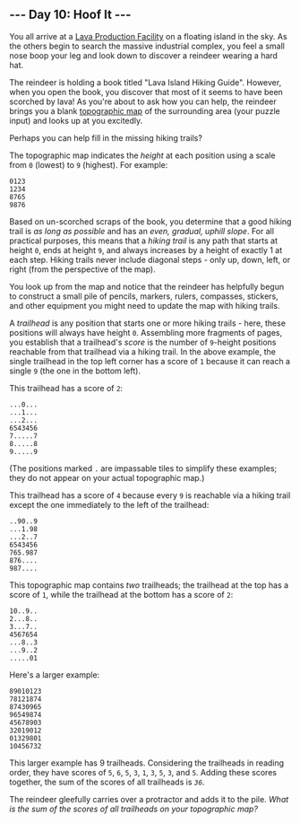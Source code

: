 <article class="day-desc"><h2>--- Day 10: Hoof It ---</h2><p>You all arrive at a <a href="/2023/day/15">Lava Production Facility</a> on a floating island in the sky. As the others begin to search the massive industrial complex, you feel a small nose boop your leg and look down to discover a <span title="i knew you would come back">reindeer</span> wearing a hard hat.</p>
<p>The reindeer is holding a book titled "Lava Island Hiking Guide". However, when you open the book, you discover that most of it seems to have been scorched by lava! As you're about to ask how you can help, the reindeer brings you a blank <a href="https://en.wikipedia.org/wiki/Topographic_map" target="_blank">topographic map</a> of the surrounding area (your puzzle input) and looks up at you excitedly.</p>
<p>Perhaps you can help fill in the missing hiking trails?</p>
<p>The topographic map indicates the <em>height</em> at each position using a scale from <code>0</code> (lowest) to <code>9</code> (highest). For example:</p>
<pre><code>0123
1234
8765
9876
</code></pre>
<p>Based on un-scorched scraps of the book, you determine that a good hiking trail is <em>as long as possible</em> and has an <em>even, gradual, uphill slope</em>. For all practical purposes, this means that a <em>hiking trail</em> is any path that starts at height <code>0</code>, ends at height <code>9</code>, and always increases by a height of exactly 1 at each step. Hiking trails never include diagonal steps - only up, down, left, or right (from the perspective of the map).</p>
<p>You look up from the map and notice that the reindeer has helpfully begun to construct a small pile of pencils, markers, rulers, compasses, stickers, and other equipment you might need to update the map with hiking trails.</p>
<p>A <em>trailhead</em> is any position that starts one or more hiking trails - here, these positions will always have height <code>0</code>. Assembling more fragments of pages, you establish that a trailhead's <em>score</em> is the number of <code>9</code>-height positions reachable from that trailhead via a hiking trail. In the above example, the single trailhead in the top left corner has a score of <code>1</code> because it can reach a single <code>9</code> (the one in the bottom left).</p>
<p>This trailhead has a score of <code>2</code>:</p>
<pre><code>...0...
...1...
...2...
6543456
7.....7
8.....8
9.....9
</code></pre>
<p>(The positions marked <code>.</code> are impassable tiles to simplify these examples; they do not appear on your actual topographic map.)</p>
<p>This trailhead has a score of <code>4</code> because every <code>9</code> is reachable via a hiking trail except the one immediately to the left of the trailhead:</p>
<pre><code>..90..9
...1.98
...2..7
6543456
765.987
876....
987....
</code></pre>
<p>This topographic map contains <em>two</em> trailheads; the trailhead at the top has a score of <code>1</code>, while the trailhead at the bottom has a score of <code>2</code>:</p>
<pre><code>10..9..
2...8..
3...7..
4567654
...8..3
...9..2
.....01
</code></pre>
<p>Here's a larger example:</p>
<pre><code>89010123
78121874
87430965
96549874
45678903
32019012
01329801
10456732
</code></pre>
<p>This larger example has 9 trailheads. Considering the trailheads in reading order, they have scores of <code>5</code>, <code>6</code>, <code>5</code>, <code>3</code>, <code>1</code>, <code>3</code>, <code>5</code>, <code>3</code>, and <code>5</code>. Adding these scores together, the sum of the scores of all trailheads is <code><em>36</em></code>.</p>
<p>The reindeer gleefully carries over a protractor and adds it to the pile. <em>What is the sum of the scores of all trailheads on your topographic map?</em></p>
</article>
